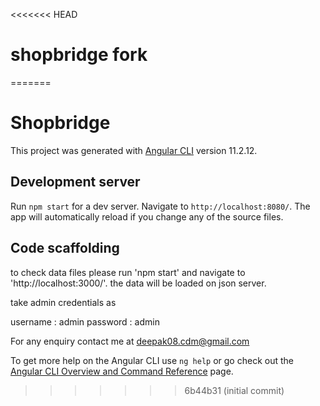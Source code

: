 <<<<<<< HEAD
# shopbridge fork
=======
# Shopbridge

This project was generated with [Angular CLI](https://github.com/angular/angular-cli) version 11.2.12.

## Development server

Run `npm start` for a dev server. Navigate to `http://localhost:8080/`. The app will automatically reload if you change any of the source files.

## Code scaffolding

to check data files please run 'npm start' and navigate to 'http://localhost:3000/'. the data will be loaded on json server.

take admin credentials as 

username : admin
password : admin

For any enquiry contact me at deepak08.cdm@gmail.com

To get more help on the Angular CLI use `ng help` or go check out the [Angular CLI Overview and Command Reference](https://angular.io/cli) page.
>>>>>>> 6b44b31 (initial commit)
